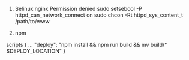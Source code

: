 1. Selinux nginx Permission denied
sudo setsebool -P httpd_can_network_connect on 
sudo chcon -Rt httpd_sys_content_t /path/to/www

2. npm
 
scripts {
  ...
  "deploy": "npm install && npm run build && mv build/* $DEPLOY_LOCATION"
}
